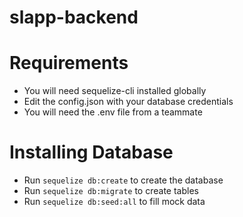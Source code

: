 # slapp-backend

# Requirements
* You will need sequelize-cli installed globally
* Edit the config.json with your database credentials
* You will need the .env file from a teammate

# Installing Database
* Run `sequelize db:create` to create the database
* Run `sequelize db:migrate` to create tables
* Run `sequelize db:seed:all` to fill mock data

